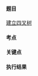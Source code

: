 #### 题目

[建立四叉树](https://leetcode.cn/problems/construct-quad-tree/)

#### 考点


#### 关键点


#### 执行结果

